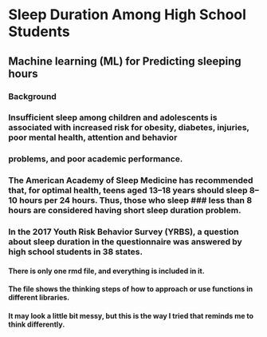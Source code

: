 # Sleep Duration Among High School Students
## Machine learning (ML) for Predicting sleeping hours


### Background
### Insufficient sleep among children and adolescents is associated with increased risk for obesity, diabetes, injuries, poor mental health, attention and behavior
### problems, and poor academic performance.
### The American Academy of Sleep Medicine has recommended that, for optimal health, teens aged 13–18 years should sleep 8–10 hours per 24 hours. Thus, those who sleep ### less than 8 hours are considered having short sleep duration problem.
### In the 2017 Youth Risk Behavior Survey (YRBS), a question about sleep duration in the questionnaire was answered by high school students in 38 states. 

#### There is only one rmd file, and everything is included in it.
#### The file shows the thinking steps of how to approach or use functions in different libraries. 
#### It may look a little bit messy, but this is the way I tried that reminds me to think differently. 
